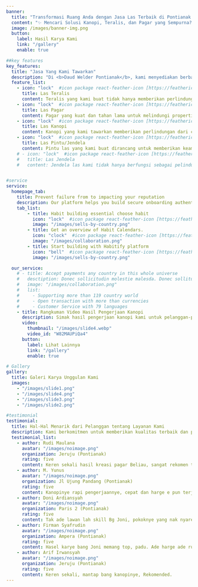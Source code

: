 ```yaml
---
banner:
  title: "Transformasi Ruang Anda dengan Jasa Las Terbaik di Pontianak!"
  content: "✨ Mencari Solusi Kanopi, Teralis, dan Pagar yang Sempurna? ✨ Di Pontianak, kami adalah ahli las yang siap mengubah visi Anda menjadi kenyataan!. Dengan pengalaman bertahun-tahun dan dedikasi untuk kualitas, kami menawarkan layanan las yang tidak hanya fungsional tetapi juga estetis."
  image: /images/banner-img.png
  button:
    label: Hasil Karya Kami
    link: "/gallery"
    enable: true

##key features
key_features:
  title: "Jasa Yang Kami Tawarkan"
  description: "Di <b>Daud Welder Pontianak</b>, kami menyediakan berbagai layanan las berkualitas tinggi untuk memenuhi semua kebutuhan konstruksi dan keamanan Anda. Berikut adalah layanan yang kami tawarkan:" 
  feature_list:
    - icon: "lock"  #icon package react-feather-icon [https://feathericons.com/]
      title: Las Teralis
      content: Teralis yang kami buat tidak hanya memberikan perlindungan, tetapi juga menambah nilai estetika pada rumah Anda. Desain kustom sesuai kebutuhan Anda.
    - icon: "lock"  #icon package react-feather-icon [https://feathericons.com/]
      title: Las Pagar
      content: Pagar yang kuat dan tahan lama untuk melindungi properti Anda. Kami menawarkan berbagai desain yang dapat disesuaikan dengan gaya arsitektur rumah Anda.
    - icon: "lock"  #icon package react-feather-icon [https://feathericons.com/]
      title: Las Kanopi
      content: Kanopi yang kami tawarkan memberikan perlindungan dari cuaca sekaligus menambah keindahan eksterior rumah Anda. Tersedia dalam berbagai model dan ukuran.
    - icon: "lock"  #icon package react-feather-icon [https://feathericons.com/]
      title: Las Pintu/Jendela
      content: Pintu las yang kami buat dirancang untuk memberikan keamanan ekstra tanpa mengorbankan gaya. Pilihan desain yang beragam untuk memenuhi selera Anda.
    # - icon: "lock"  #icon package react-feather-icon [https://feathericons.com/]
    #   title: Las Jendela
    #   content: Jendela las kami tidak hanya berfungsi sebagai pelindung, tetapi juga menambah keindahan interior dan eksterior rumah Anda. Desain yang dapat disesuaikan dengan kebutuhan Anda.


#service
service:
  homepage_tab:
    title: Prevent failure from to impacting your reputation
    description: Our platform helps you build secure onboarding authentication experiences that retain and engage your users. We build the infrastructure, you can.
    tab_list:
        - title: Habit building essential choose habit
          icon: "lock"  #icon package react-feather-icon [https://feathericons.com/]
          image: "/images/sells-by-country.png"
        - title: Get an overview of Habit Calendars.
          icon: "clock"  #icon package react-feather-icon [https://feathericons.com/]
          image: "/images/collaboration.png"
        - title: Start building with Habitify platform
          icon: "bell"  #icon package react-feather-icon [https://feathericons.com/]
          image: "/images/sells-by-country.png"

  our_service:
    # - title: Accept payments any country in this whole universe
    #   desctiption: Donec sollicitudin molestie malesda. Donec sollitudin molestie malesuada. Mauris pellentesque nec, egestas non nisi. Cras ultricies ligula sed
    #   image: "/images/collaboration.png"
    #   list:
    #     - Supporting more than 119 country world
    #     - Open transaction with more than currencies
    #     - Customer Service with 79 languages
    - title: Rangkuman Video Hasil Pengerjaan Kanopi
      description: Simak hasil pengerjaan kanopi kami untuk pelanggan-pelanggan di Pontianak. Dalam video ini, Anda akan melihat bagaimana desain kanopi yang elegan dan fungsional kami berhasil meningkatkan tampilan dan kenyamanan ruang.
      video:
        thumbnail: "/images/slide4.webp"
        video_id: "W82MAUPiQa4"
      button:
        label: Lihat Lainnya
        link: "/gallery"
        enable: true

# Gallery
gallery:
  title: Galeri Karya Unggulan Kami
  images:
    - "/images/slide1.png"
    - "/images/slide4.png"
    - "/images/slide3.png"
    - "/images/slide2.png"

#testimonial
testimonial:
  title: Hal-Hal Menarik dari Pelanggan tentang Layanan Kami
  description: Kami berkomitmen untuk memberikan kualitas terbaik dan pengalaman yang memuaskan. Berikut adalah beberapa testimoni dari pelanggan kami yang telah merasakan manfaat dari jasa kami.
  testimonial_list:
    - author: Rudi Maulana
      avatar: "/images/noimage.png"
      organization: Jeruju (Pontianak)
      rating: five
      content: Keren sekali hasil kreasi pagar Beliau, sangat rekomen toplah .
    - author: M. Yunus
      avatar: "/images/noimage.png"
      organization: Jl Ujung Pandang (Pontianak)
      rating: five
      content: Kanopinye rapi pengerjaannye, cepat dan harge e pun terjangkau .
    - author: Doni Ardiansyah
      avatar: "/images/noimage.png"
      organization: Paris 2 (Pontianak)
      rating: five
      content: Tak ade lawan lah skill Bg Joni, pokoknye yang nak nyarek jasa las ke Beliau yak.
    - author: Firman Syafrudin
      avatar: "/images/noimage.png"
      organization: Ampera (Pontianak)
      rating: five
      content: Hasel karye bang Joni memang top, padu. Ade harge ade rupelah.
    - author: Arif Irwansyah
      avatar: "/images/noimage.png"
      organization: Jeruju (Pontianak)
      rating: five
      content: Keren sekali, mantap bang kanopinye, Rekomended.
---
```

